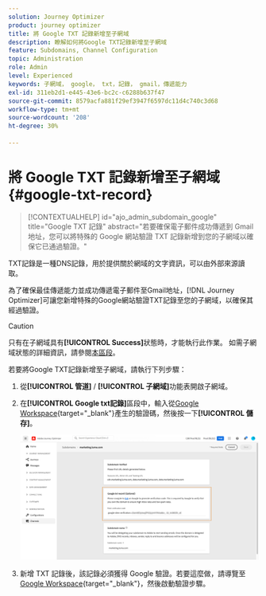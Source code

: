 ```yaml
---
solution: Journey Optimizer
product: journey optimizer
title: 將 Google TXT 記錄新增至子網域
description: 瞭解如何將Google TXT記錄新增至子網域
feature: Subdomains, Channel Configuration
topic: Administration
role: Admin
level: Experienced
keywords: 子網域， google， txt，記錄， gmail，傳遞能力
exl-id: 311eb2d1-e445-43e6-bc2c-c6288b637f47
source-git-commit: 8579acfa881f29ef3947f6597dc11d4c740c3d68
workflow-type: tm+mt
source-wordcount: '208'
ht-degree: 30%

---
```


# 將 Google TXT 記錄新增至子網域 {#google-txt-record}

>[!CONTEXTUALHELP]
>id="ajo_admin_subdomain_google"
>title="Google TXT 記錄"
>abstract="若要確保電子郵件成功傳遞到 Gmail 地址，您可以將特殊的 Google 網站驗證 TXT 記錄新增到您的子網域以確保它已通過驗證。"

TXT記錄是一種DNS記錄，用於提供關於網域的文字資訊，可以由外部來源讀取。

為了確保最佳傳遞能力並成功傳遞電子郵件至Gmail地址，[!DNL Journey Optimizer]可讓您新增特殊的Google網站驗證TXT記錄至您的子網域，以確保其經過驗證。

>[!CAUTION]
>
> 只有在子網域具有&#x200B;**[!UICONTROL Success]**&#x200B;狀態時，才能執行此作業。 如需子網域狀態的詳細資訊，請參閱[本區段](about-subdomain-delegation.md#access-delegated-subdomains)。

若要將Google TXT記錄新增至子網域，請執行下列步驟：

1. 從&#x200B;**[!UICONTROL 管道]** / **[!UICONTROL 子網域]**&#x200B;功能表開啟子網域。

1. 在&#x200B;**[!UICONTROL Google txt記錄]**&#x200B;區段中，輸入從[Google Workspace](https://support.google.com/a/answer/183895){target="_blank"}<!--G Suite Admin tools-->產生的驗證碼，然後按一下&#x200B;**[!UICONTROL 儲存]**。

   ![](assets/subdomain-google-txt.png)

1. 新增 TXT 記錄後，該記錄必須獲得 Google 驗證。若要這麼做，請導覽至[Google Workspace](https://support.google.com/a/answer/183895){target="_blank"}<!--G Suite Admin tools-->，然後啟動驗證步驟。
